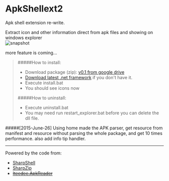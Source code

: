 # ApkShellext2

Apk shell extension re-write.

Extract icon and other information direct from apk files and showing on windows explorer  
![snapshot](http://kkguo.github.io/apkshellext/images/Capture.PNG)

more feature is coming...

>#####How to install:
>* Download package (zip): [v0.1 from google drive](https://drive.google.com/open?id=0B6ZEW0Or_P6gam15cTZqOS1tbnc&authuser=0)
>* [Download latest .net framework](https://www.microsoft.com/en-us/download/details.aspx?id=30653) if you don't have it.
>* Execute install.bat
>* You should see icons now
>
>#####How to uninstall:
>* Execute uninstall.bat
>* You may need run restart_explorer.bat before you can delete the dll file.

#####[2015-June-26]
Using home made the APK parser, get resource from manifest and resource without parsing the whole package, and get 10 times performance.
also add info tip handler.

----------------------------------------------------------------------------

Powered by the code from:
* [SharpShell](https://github.com/dwmkerr/sharpshell)  
* [SharpZip](https://github.com/icsharpcode/SharpZipLib)  
* [~~Iteedee.ApkReader~~](https://github.com/hylander0/Iteedee.ApkReader)
